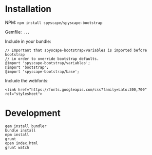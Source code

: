 # Installation

NPM:
`npm install spyscape/spyscape-bootstrap`

Gemfile:
`...`

Include in your bundle:

```
// Important that spyscape-bootstrap/variables is imported before bootstrap
// in order to override bootstrap defaults.
@import 'spyscape-bootstrap/variables';
@import 'bootstrap';
@import 'spyscape-bootstrap/base';
```

Include the webfonts:

```
<link href="https://fonts.googleapis.com/css?family=Lato:300,700" rel="stylesheet">
```

# Development

```
gem install bundler
bundle install
npm install
grunt
open index.html
grunt watch
```
